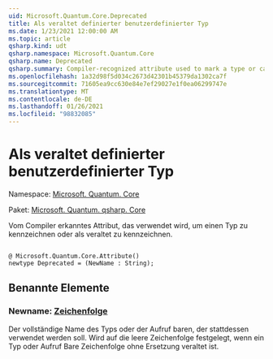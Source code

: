 ```yaml
---
uid: Microsoft.Quantum.Core.Deprecated
title: Als veraltet definierter benutzerdefinierter Typ
ms.date: 1/23/2021 12:00:00 AM
ms.topic: article
qsharp.kind: udt
qsharp.namespace: Microsoft.Quantum.Core
qsharp.name: Deprecated
qsharp.summary: Compiler-recognized attribute used to mark a type or callable as deprecated.
ms.openlocfilehash: 1a32d98f5d034c2673d42301b45379da1302ca7f
ms.sourcegitcommit: 71605ea9cc630e84e7ef29027e1f0ea06299747e
ms.translationtype: MT
ms.contentlocale: de-DE
ms.lasthandoff: 01/26/2021
ms.locfileid: "98832085"
---
```

# <a name="deprecated-user-defined-type"></a>Als veraltet definierter benutzerdefinierter Typ

Namespace: [Microsoft. Quantum. Core](xref:Microsoft.Quantum.Core)

Paket: [Microsoft. Quantum. qsharp. Core](https://nuget.org/packages/Microsoft.Quantum.QSharp.Core)


Vom Compiler erkanntes Attribut, das verwendet wird, um einen Typ zu kennzeichnen oder als veraltet zu kennzeichnen.

```qsharp

@ Microsoft.Quantum.Core.Attribute()
newtype Deprecated = (NewName : String);
```



## <a name="named-items"></a>Benannte Elemente

### <a name="newname--string"></a>Newname: [Zeichenfolge](xref:microsoft.quantum.lang-ref.string)

Der vollständige Name des Typs oder der Aufruf baren, der stattdessen verwendet werden soll.
Wird auf die leere Zeichenfolge festgelegt, wenn ein Typ oder Aufruf Bare Zeichenfolge ohne Ersetzung veraltet ist.